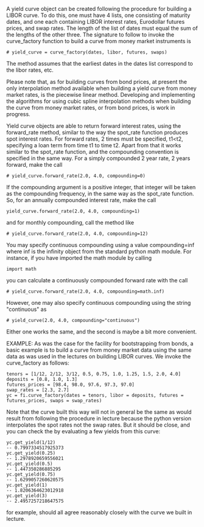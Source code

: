 A yield curve object can be created following the procedure for building a LIBOR curve.   To do this, one must have 4 lists, one consisting of maturity dates, and one each containing LIBOR interest rates, Eurodollar futures prices, and swap rates.  The length of the list of dates must equal the sum of the lengths of the other three.  The signature to follow to invoke the curve_factory function to build a curve from money market instruments is

    # yield_curve = curve_factory(dates, libor, futures, swaps)
    
The method assumes that the earliest dates in the dates list correspond to the libor rates, etc.

Please note that, as for building curves from bond prices, at present the only interpolation method available when building a yield curve from money market rates, is the piecewise linear method.  Developing and implementing the algorithms for using cubic spline interpolation methods when building the curve from money market rates, or from bond prices, is work in progress.

Yield curve objects are able to return forward interest rates, using the forward_rate method, similar to the way the spot_rate function produces spot interest rates.  For forward rates, 2 times must be specified, t1<t2, specifying a loan term from time t1 to time t2.  Apart from that it works similar to the spot_rate function, and the compounding convention is specified in the same way.  For a simply compounded 2 year rate, 2 years forward, make the call

    # yield_curve.forward_rate(2.0, 4.0, compounding=0)
    
If the compounding argument is a positive integer, that integer will be taken as the compounding frequency, in the same way as the spot_rate function.  So, for an annually compounded interest rate, make the call

    yield_curve.forward_rate(2.0, 4.0, compounding=1)
    
and for monthly compounding, call the method like

    # yield_curve.forward_rate(2.0, 4.0, compounding=12)
    
You may specify continuous compounding using a value compounding=inf where inf is the infinity object from the standard python math module.  For instance, if you have imported the math module by calling

    import math
    
you can calculate a continuously compounded forward rate with the call

    # yield_curve.forward_rate(2.0, 4.0, compounding=math.inf)
    
However, one may also specify continuous compounding using the string "continuous" as

    # yield_curve(2.0, 4.0, compounding="continuous")
    
Either one works the same, and the second is maybe a bit more convenient.



EXAMPLE: As was the case for the facility for bootstrapping from bonds, a basic example is  to build a curve from money market data using the same data as was used in the lectures on building LIBOR curves.  We invoke the curve_factory as follows:

    tenors = [1/12, 2/12, 3/12, 0.5, 0.75, 1.0, 1.25, 1.5, 2.0, 4.0]
    deposits = [0.8, 1.0, 1.3]
    futures_prices = [98.4, 98.0, 97.6, 97.3, 97.0]
    swap_rates = [2.3, 2.7]
    yc = fi.curve_factory(dates = tenors, libor = deposits, futures = futures_prices, swaps = swap_rates)
    
Note that the curve built this way will not in general be the same as would result from following the procedure in lecture because the python version interpolates the spot rates not the swap rates.  But it should be close, and you can check the by evaluating a few yields from this curve:

    yc.get_yield(1/12)
    -- 0.7997334517925373
    yc.get_yield(0.25)
    -- 1.2978920659556021
    yc.get_yield(0.5)
    -- 1.447350286885295
    yc.get_yield(0.75)
    -- 1.6299057260620575
    yc.get_yield(1)
    -- 1.8206364623012918
    yc.get_yield(3)
    -- 2.4957257218647575
    
for example, should all agree reasonably closely with the curve we built in lecture.
